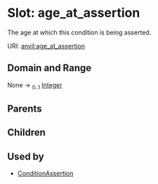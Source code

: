
# Slot: age_at_assertion

The age at which this condition is being asserted.

URI: [anvil:age_at_assertion](https://anvilproject.org/acr-harmonized-data-model/age_at_assertion)


## Domain and Range

None &#8594;  <sub>0..1</sub> [Integer](types/Integer.md)

## Parents


## Children


## Used by

 * [ConditionAssertion](ConditionAssertion.md)
